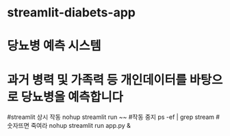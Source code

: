 # streamlit-diabets-app

# 당뇨병 예측 시스템
# 과거 병력 및 가족력 등 개인데이터를 바탕으로 당뇨병을 예측합니다

#streamlit 상시 작동
nohup streamlit run ~~
#작동 중지
ps -ef | grep stream
#숫자뜨면 죽여라
nohup streamlit run app.py &
